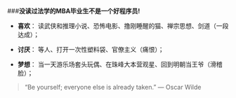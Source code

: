 ###**没读过法学的MBA毕业生不是一个好程序员!**

- **喜欢**：
读武侠和推理小说、恐怖电影、撸刚睡醒的猫、禅宗思想、剑道（一段达成）；

- **讨厌**：
等人、打开一次性塑料袋、官僚主义（痛恨）；

- **梦想**： 当一天游乐场套头玩偶、在珠峰大本营观星、回到明朝当王爷（滑稽脸）；

>“Be yourself; everyone else is already taken.” 
― Oscar Wilde
